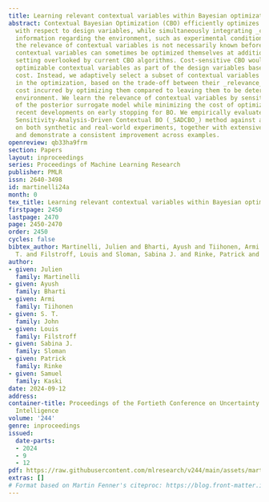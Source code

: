 ```yaml
---
title: Learning relevant contextual variables within Bayesian optimization
abstract: Contextual Bayesian Optimization (CBO) efficiently optimizes black-box functions
  with respect to design variables, while simultaneously integrating _contextual_
  information regarding the environment, such as experimental conditions. However,
  the relevance of contextual variables is not necessarily known beforehand. Moreover,
  contextual variables can sometimes be optimized themselves at additional cost, a
  setting overlooked by current CBO algorithms. Cost-sensitive CBO would simply include
  optimizable contextual variables as part of the design variables based on their
  cost. Instead, we adaptively select a subset of contextual variables to include
  in the optimization, based on the trade-off between their _relevance_ and the additional
  cost incurred by optimizing them compared to leaving them to be determined by the
  environment. We learn the relevance of contextual variables by sensitivity analysis
  of the posterior surrogate model while minimizing the cost of optimization by leveraging
  recent developments on early stopping for BO. We empirically evaluate our proposed
  Sensitivity-Analysis-Driven Contextual BO (_SADCBO_) method against alternatives
  on both synthetic and real-world experiments, together with extensive ablation studies,
  and demonstrate a consistent improvement across examples.
openreview: qb33ha9frm
section: Papers
layout: inproceedings
series: Proceedings of Machine Learning Research
publisher: PMLR
issn: 2640-3498
id: martinelli24a
month: 0
tex_title: Learning relevant contextual variables within Bayesian optimization
firstpage: 2450
lastpage: 2470
page: 2450-2470
order: 2450
cycles: false
bibtex_author: Martinelli, Julien and Bharti, Ayush and Tiihonen, Armi and John, S.
  T. and Filstroff, Louis and Sloman, Sabina J. and Rinke, Patrick and Kaski, Samuel
author:
- given: Julien
  family: Martinelli
- given: Ayush
  family: Bharti
- given: Armi
  family: Tiihonen
- given: S. T.
  family: John
- given: Louis
  family: Filstroff
- given: Sabina J.
  family: Sloman
- given: Patrick
  family: Rinke
- given: Samuel
  family: Kaski
date: 2024-09-12
address:
container-title: Proceedings of the Fortieth Conference on Uncertainty in Artificial
  Intelligence
volume: '244'
genre: inproceedings
issued:
  date-parts:
  - 2024
  - 9
  - 12
pdf: https://raw.githubusercontent.com/mlresearch/v244/main/assets/martinelli24a/martinelli24a.pdf
extras: []
# Format based on Martin Fenner's citeproc: https://blog.front-matter.io/posts/citeproc-yaml-for-bibliographies/
---
```

